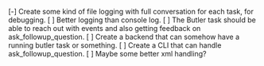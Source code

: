 [-] Create some kind of file logging with full conversation for each task, for debugging. <!-- Utility created in backend/src/utils/logger.ts. Next step: Integration. -->
[ ] Better logging than console log.
[ ] The Butler task should be able to reach out with events and also getting feedback on ask_followup_question.
[ ] Create a backend that can somehow have a running butler task or something.
[ ] Create a CLI that can handle ask_followup_question.
[ ] Maybe some better xml handling?